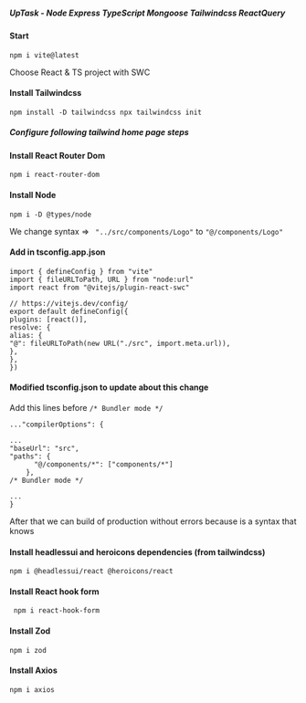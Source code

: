 ##### UpTask - Node Express TypeScript Mongoose Tailwindcss ReactQuery

#### Start

`npm i vite@latest`

Choose React & TS project with SWC

#### Install Tailwindcss

`npm install -D tailwindcss
npx tailwindcss init`

##### Configure following tailwind home page steps

#### Install React Router Dom

`npm i react-router-dom`

#### Install Node

`npm i -D @types/node`

We change syntax =>
` "../src/components/Logo"` to `"@/components/Logo"`

#### Add in tsconfig.app.json

```
import { defineConfig } from "vite"
import { fileURLToPath, URL } from "node:url"
import react from "@vitejs/plugin-react-swc"

// https://vitejs.dev/config/
export default defineConfig({
plugins: [react()],
resolve: {
alias: {
"@": fileURLToPath(new URL("./src", import.meta.url)),
},
},
})

```

#### Modified tsconfig.json to update about this change

Add this lines before
`/* Bundler mode */`

```
..."compilerOptions": {

...
"baseUrl": "src",
"paths": {
      "@/components/*": ["components/*"]
    },
/* Bundler mode */

...
}
```

After that we can build of production without errors because is a syntax that knows

#### Install headlessui and heroicons dependencies (from tailwindcss)

`npm i @headlessui/react @heroicons/react`

#### Install React hook form

` npm i react-hook-form`

#### Install Zod

`npm i zod`

#### Install Axios

`npm i axios`

